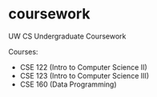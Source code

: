# coursework
UW CS Undergraduate Coursework

Courses:

- CSE 122 (Intro to Computer Science II)
- CSE 123 (Intro to Computer Science III)
- CSE 160 (Data Programming)

